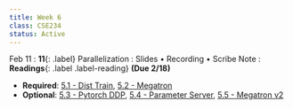 ```yaml
---
title: Week 6
class: CSE234
status: Active
---
```


Feb 11
: **11**{: .label} Parallelization
  : Slides &#8226; Recording &#8226; Scribe Note
: **Readings**{: .label .label-reading} **(Due 2/18)**
  * **Required**: [5.1 - Dist Train](https://sumanthrh.com/post/distributed-and-efficient-finetuning/), [5.2 - Megatron](https://arxiv.org/abs/1909.08053)
  * **Optional**: [5.3 - Pytorch DDP](https://arxiv.org/abs/2006.15704), [5.4 - Parameter Server](https://www.usenix.org/system/files/conference/osdi14/osdi14-paper-li_mu.pdf), [5.5 - Megatron v2](https://arxiv.org/abs/2104.04473)
